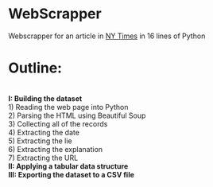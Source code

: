 # WebScrapper
Webscrapper for an article in <a href="https://www.nytimes.com/interactive/2017/06/23/opinion/trumps-lies.html">NY Times</a> in 16 lines of Python<br>
<h1><b>Outline:</b></h2><br>
<b>I: Building the dataset</b><br><div>
  1) Reading the web page into Python<br>
  2) Parsing the HTML using Beautiful Soup<br>
  3) Collecting all of the records<br>
  4) Extracting the date<br>
  5) Extracting the lie<br>
  6) Extracting the explanation<br>
  7) Extracting the URL<br></div>
<b>II: Applying a tabular data structure</b><br>
<b>III: Exporting the dataset to a CSV file</b><br>
